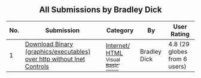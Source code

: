 ﻿<div align="center">

## All Submissions by Bradley Dick

</div>

No.  | Submission | Category | By   | User Rating
---- | ---------- | -------- | ---- | -----------
1 | [Download Binary \(graphics/executables\) over http without Inet Controls<br />](https://github.com/Planet-Source-Code/bradley-dick-download-binary-graphics-executables-over-http-without-inet-controls__1-26910) | [Internet/ HTML<br /><sup>Visual Basic</sup>](../ByCategory/internet-html__1-34.md) | Bradley Dick | 4.8 (29 globes from 6 users)
